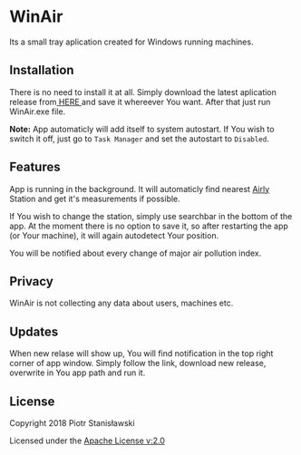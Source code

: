 
# WinAir

Its a small tray aplication created for Windows running machines.


## Installation

There is no need to install it at all. Simply download the latest aplication release from<a href="https://github.com/Stachuu87/winair/releases" target="_blank"> HERE </a>and save it whereever You want.
After that just run WinAir.exe file.

**Note:** App automaticly will add itself to system autostart. If You wish to switch it off, just go to `Task Manager` and set the autostart to `Disabled`.


## Features

App is running in the background. It will automaticly find nearest <a href="https://airly.eu/pl/" target="_blank">Airly</a> Station and get it's measurements if possible.

If You wish to change the station, simply use searchbar in the bottom of the app.
At the moment there is no option to save it, so after restarting the app (or Your machine), it will again autodetect Your position.

You will be notified about every change of major air pollution index.


## Privacy

WinAir is not collecting any data about users, machines etc.

## Updates

When new relase will show up, You will find notification in the top right corner of app window. Simply follow the link, download new release, overwrite in You app path and run it.


## License

Copyright 2018 Piotr Stanisławski

Licensed under the <a href="http://www.apache.org/licenses/LICENSE-2.0.html" targe="_blank">Apache License v:2.0</a>